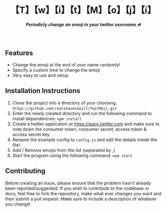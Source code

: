 <h1 align="center"><b>【T】【w】【i】【t】【M】【o】【j】【i】</b></h1>
<h5 align="center">Periodicly change an emoji in your twitter username 🔥</h5>

<br/>

## Features

 - Change the emoji at the end of your name randomly!
 - Specify a custom time to change the emoji
 - Very easy to use and setup

## Installation Instructions

 1. Clone the project into a directory of your choosing. ```https://github.com/realshaunoneill/TwitMoji.git```
 2. Enter the newly created directory and run the following command to install dependencies: ```npm install```
 3. Create a twitter application at https://apps.twitter.com and make sure to note down the
 consumer token, consumer secret, access token & access secret key.
 4. Rename the example config to ```config.js``` and edit the details inside the file!
 5. Add / Remove emojis from the list (seperated by ,)
 6. Start the program using the following command: ```npm start```

## Contributing
 Before creating an issue, please ensure that the problem hasn't already been reported/suggested.
 If you wish to contribute to the codebase or docs, feel free to fork the repository, make what ever changes
 you want and then submit a pull request.  Make sure to include a description of whatever you change!
